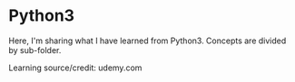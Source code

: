 # Python3

Here, I'm sharing what I have learned from Python3. Concepts are divided by sub-folder.

Learning source/credit: udemy.com

